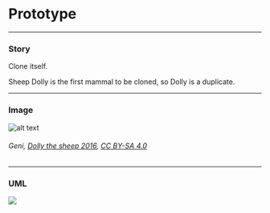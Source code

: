 # Prototype

---

### Story 


Clone itself.

Sheep Dolly is the first mammal to be cloned, so Dolly is a duplicate.


---

### Image 


![alt text](http://www.design-patterns-stories.com/assets/img/image/prototype.jpg "Sheep Dolly")  
###### Geni, <a href="https://commons.wikimedia.org/wiki/File:Dolly_the_sheep_2016.JPG">Dolly the sheep 2016</a>, <a href="https://creativecommons.org/licenses/by-sa/4.0/legalcode">CC BY-SA 4.0</a>


---

### UML 
[![](http://www.design-patterns-stories.com/assets/img/uml/prototype.png)](http://www.design-patterns-stories.com/assets/img/uml/prototype.png)

